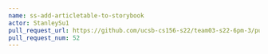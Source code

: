 ```yaml
---
name: ss-add-articletable-to-storybook
actor: StanleySu1
pull_request_url: https://github.com/ucsb-cs156-s22/team03-s22-6pm-3/pull/52
pull_request_num: 52
---
```


